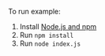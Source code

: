 To run example:
1. Install [Node.js and npm](https://docs.npmjs.com/downloading-and-installing-node-js-and-npm)
2. Run `npm install`
3. Run `node index.js`

